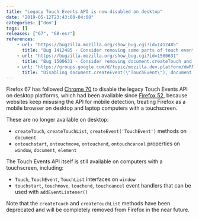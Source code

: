 ```yaml
---
title: "Legacy Touch Events API is now disabled on desktop"
date: "2019-05-12T23:43:00-04:00"
categories: ["dom"]
tags: []
releases: ["67", "68-esr"]
references:
    - url: "https://bugzilla.mozilla.org/show_bug.cgi?id=1412485"
      title: "Bug 1412485 - Consider removing some parts of touch event APIs on desktop"
    - url: "https://bugzilla.mozilla.org/show_bug.cgi?id=1500631"
      title: "Bug 1500631 - Consider removing document.createTouch and document.createTouchList"
    - url: "https://groups.google.com/d/topic/mozilla.dev.platform/dwRNENReBuU/discussion"
      title: "Disabling document.createEvent(\"TouchEvent\"), document.createTouch* and ontouch* event handlers on desktop"
---
```

Firefox 67 has followed [Chrome 70](https://www.chromestatus.com/feature/4764225348042752) to disable the legacy Touch Events API on desktop platforms, which had been available since [Firefox 52](https://www.fxsitecompat.dev/en-CA/docs/2016/touch-event-support-has-been-re-enabled-on-windows-desktop/), because websites keep misusing the API for mobile detection, treating Firefox as a mobile browser on desktop and laptop computers with a touchscreen.

These are no longer available on desktop:

* `createTouch`, `createTouchList`, `createEvent('TouchEvent')` methods on `document`
* `ontouchstart`, `ontouchmove`, `ontouchend`, `ontouchcancel` properties on `window`, `document`, `element`

The Touch Events API itself is still available on computers with a touchscreen, including:

* `Touch`, `TouchEvent`, `TouchList` interfaces on `window`
* `touchstart`, `touchmove`, `touchend`, `touchcancel` event handlers that can be used with `addEventListener()`

Note that the `createTouch` and `createTouchList` methods have been deprecated and will be completely removed from Firefox in the near future.
